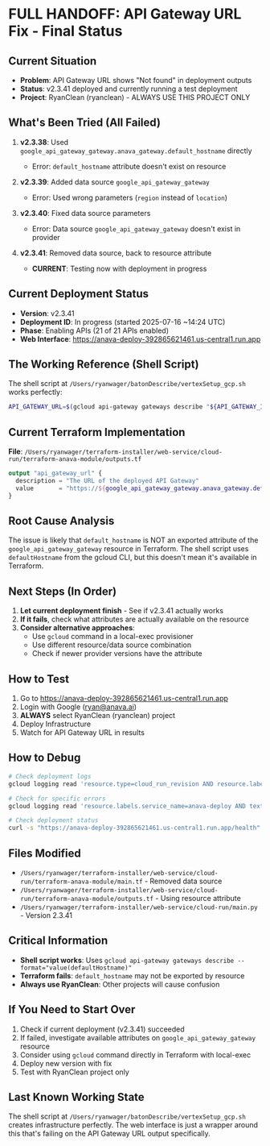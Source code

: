 # FULL HANDOFF: API Gateway URL Fix - Final Status

## Current Situation
- **Problem**: API Gateway URL shows "Not found" in deployment outputs
- **Status**: v2.3.41 deployed and currently running a test deployment
- **Project**: RyanClean (ryanclean) - ALWAYS USE THIS PROJECT ONLY

## What's Been Tried (All Failed)
1. **v2.3.38**: Used `google_api_gateway_gateway.anava_gateway.default_hostname` directly
   - Error: `default_hostname` attribute doesn't exist on resource
   
2. **v2.3.39**: Added data source `google_api_gateway_gateway`
   - Error: Used wrong parameters (`region` instead of `location`)
   
3. **v2.3.40**: Fixed data source parameters
   - Error: Data source `google_api_gateway_gateway` doesn't exist in provider
   
4. **v2.3.41**: Removed data source, back to resource attribute
   - **CURRENT**: Testing now with deployment in progress

## Current Deployment Status
- **Version**: v2.3.41 
- **Deployment ID**: In progress (started 2025-07-16 ~14:24 UTC)
- **Phase**: Enabling APIs (21 of 21 APIs enabled)
- **Web Interface**: https://anava-deploy-392865621461.us-central1.run.app

## The Working Reference (Shell Script)
The shell script at `/Users/ryanwager/batonDescribe/vertexSetup_gcp.sh` works perfectly:
```bash
API_GATEWAY_URL=$(gcloud api-gateway gateways describe "${API_GATEWAY_ID}" --location="${GCP_REGION}" --project="${PROJECT_ID}" --format="value(defaultHostname)")
```

## Current Terraform Implementation
**File**: `/Users/ryanwager/terraform-installer/web-service/cloud-run/terraform-anava-module/outputs.tf`
```terraform
output "api_gateway_url" {
  description = "The URL of the deployed API Gateway"
  value       = "https://${google_api_gateway_gateway.anava_gateway.default_hostname}"
}
```

## Root Cause Analysis
The issue is likely that `default_hostname` is NOT an exported attribute of the `google_api_gateway_gateway` resource in Terraform. The shell script uses `defaultHostname` from the gcloud CLI, but this doesn't mean it's available in Terraform.

## Next Steps (In Order)
1. **Let current deployment finish** - See if v2.3.41 actually works
2. **If it fails**, check what attributes are actually available on the resource
3. **Consider alternative approaches**:
   - Use `gcloud` command in a local-exec provisioner
   - Use different resource/data source combination
   - Check if newer provider versions have the attribute

## How to Test
1. Go to https://anava-deploy-392865621461.us-central1.run.app
2. Login with Google (ryan@anava.ai)
3. **ALWAYS** select RyanClean (ryanclean) project
4. Deploy Infrastructure
5. Watch for API Gateway URL in results

## How to Debug
```bash
# Check deployment logs
gcloud logging read 'resource.type=cloud_run_revision AND resource.labels.service_name=anava-deploy AND timestamp>="{recent_time}"' --limit=50

# Check for specific errors
gcloud logging read 'resource.labels.service_name=anava-deploy AND textPayload:"ERROR"' --limit=10

# Check deployment status
curl -s "https://anava-deploy-392865621461.us-central1.run.app/health"
```

## Files Modified
- `/Users/ryanwager/terraform-installer/web-service/cloud-run/terraform-anava-module/main.tf` - Removed data source
- `/Users/ryanwager/terraform-installer/web-service/cloud-run/terraform-anava-module/outputs.tf` - Using resource attribute
- `/Users/ryanwager/terraform-installer/web-service/cloud-run/main.py` - Version 2.3.41

## Critical Information
- **Shell script works**: Uses `gcloud api-gateway gateways describe --format="value(defaultHostname)"`
- **Terraform fails**: `default_hostname` may not be exported by resource
- **Always use RyanClean**: Other projects will cause confusion

## If You Need to Start Over
1. Check if current deployment (v2.3.41) succeeded
2. If failed, investigate available attributes on `google_api_gateway_gateway` resource
3. Consider using `gcloud` command directly in Terraform with local-exec
4. Deploy new version with fix
5. Test with RyanClean project only

## Last Known Working State
The shell script at `/Users/ryanwager/batonDescribe/vertexSetup_gcp.sh` creates infrastructure perfectly. The web interface is just a wrapper around this that's failing on the API Gateway URL output specifically.